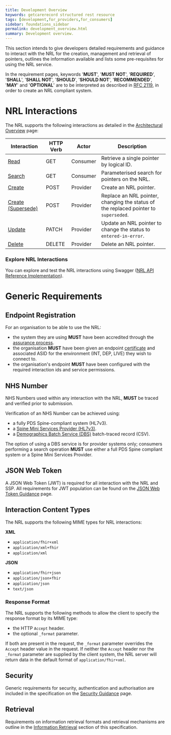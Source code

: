 ```yaml
---
title: Development Overview
keywords: getcarerecord structured rest resource
tags: [development,for_providers,for_consumers]
sidebar: foundations_sidebar
permalink: development_overview.html
summary: Development overview.
---
```


This section intends to give developers detailed requirements and guidance to interact with the NRL for the creation, management and retrieval of pointers, outlines the information available and lists some pre-requisites for using the NRL service.

In the requirement pages, keywords '**MUST**', '**MUST NOT**', '**REQUIRED**', '**SHALL**', '**SHALL NOT**', '**SHOULD**', '**SHOULD NOT**', '**RECOMMENDED**', '**MAY**' and '**OPTIONAL**' are to be interpreted as described in [RFC 2119](https://www.ietf.org/rfc/rfc2119.txt), in order to create an NRL compliant system.

# NRL Interactions

The NRL supports the following interactions as detailed in the [Architectural Overview](architectural_overview.html) page:

|Interaction|HTTP Verb|Actor|Description|
|-----------|---------|-----|-----------|
|[Read](api_interaction_read.html)|GET|Consumer|Retrieve a single pointer by logical ID.|
|[Search](api_interaction_search.html)|GET|Consumer|Parameterised search for pointers on the NRL.|
|[Create](api_interaction_create.html)|POST|Provider|Create an NRL pointer.|
|[Create (Supersede)](api_interaction_supersede.html)|POST|Provider|Replace an NRL pointer, changing the status of the replaced pointer to `superseded`.|
|[Update](api_interaction_update.html)|PATCH|Provider|Update an NRL pointer to change the status to `entered-in-error`.|
|[Delete](api_interaction_delete.html)|DELETE|Provider|Delete an NRL pointer.|

### Explore NRL Interactions

You can explore and test the NRL interactions using Swagger ([NRL API Reference Implementation](https://data.developer.nhs.uk/nrls-ri/index.html)).

# Generic Requirements

## Endpoint Registration

For an organisation to be able to use the NRL:
- the system they are using **MUST** have been accredited through the [assurance process](assure.html).
- the organisation **MUST** have been given an endpoint [certificate](security_guidance.html) and associated ASID for the environment (INT, DEP, LIVE) they wish to connect to.
- the organisation's endpoint **MUST** have been configured with the required interaction ids and service permissions.

## NHS Number

NHS Numbers used within any interaction with the NRL, **MUST** be traced and verified prior to submission.

Verification of an NHS Number can be achieved using:
- a fully PDS Spine-compliant system (HL7v3).
- a [Spine Mini Services Provider (HL7v3)](https://nhsconnect.github.io/spine-smsp/).
- a [Demographics Batch Service (DBS)](https://developer.nhs.uk/library/systems/demographic-batch-service-dbs/) batch-traced record (CSV).

The option of using a DBS service is for provider systems only; consumers performing a search operation **MUST** use either a full PDS Spine compliant system or a Spine Mini Services Provider.

## JSON Web Token

A JSON Web Token (JWT) is required for all interaction with the NRL and SSP. All requirements for JWT population can be found on the [JSON Web Token Guidance](jwt_guidance.html) page.

## Interaction Content Types

The NRL supports the following MIME types for NRL interactions:

**XML**
- `application/fhir+xml`
- `application/xml+fhir`
- `application/xml`

**JSON**
- `application/fhir+json`
- `application/json+fhir`  
- `application/json`
- `text/json`
  
### Response Format

The NRL supports the following methods to allow the client to specify the response format by its MIME type:
- the HTTP `Accept` header.
- the optional `_format` parameter.

If both are present in the request, the `_format` parameter overrides the `Accept` header value in the request. If neither the `Accept` header nor the `_format` parameter are supplied by the client system, the NRL server will return data in the default format of `application/fhir+xml`.

## Security

Generic requirements for security, authentication and authorisation are included in the specification on the [Security Guidance](security_guidance.html) page.

## Retrieval

Requirements on information retrieval formats and retrieval mechanisms are outline in the [Information Retrieval](retrieval_overview.html) section of this specification.
